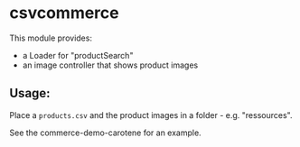 # csvcommerce

This module provides:
* a Loader for "productSearch"
* an image controller that shows product images


## Usage:

Place a `products.csv`  and the product images in a folder - e.g. "ressources".

See the commerce-demo-carotene for an example.

 
